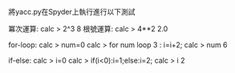 將yacc.py在Spyder上執行進行以下測試

冪次運算:
calc > 2^3 
8
根號運算:
calc > 4**2 
2.0

for-loop:
calc > num=0
calc > for num loop 3 : i=i+2;
calc > num
6
 
if-else: 
calc > i=0
calc > if(i<0):i=1;else:i=2;
calc > i
2
 
